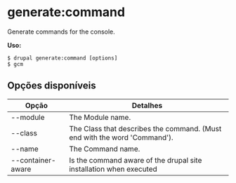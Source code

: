 # generate:command
Generate commands for the console.

**Uso:**
```
$ drupal generate:command [options]
$ gcm  
```

## Opções disponíveis
Opção | Detalhes
-------|-------------
--module | The Module name.
--class | The Class that describes the command. (Must end with the word 'Command').
--name | The Command name.
--container-aware | Is the command aware of the drupal site installation when executed
